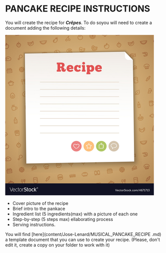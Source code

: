 # PANCAKE RECIPE INSTRUCTIONS

You will create the recipe for _**Crêpes**_. To do soyou will need to create a document adding the following details:

<img src="https://raw.githubusercontent.com/Lenardgeorge/musical-pancake/master/content/Carla-Karl/images/cover.jpeg" alt="Readme cover picture" style="zoom:50%;" />



* Cover picture of the recipe
* Brief intro to the pankace
* Ingredient list (5 ingredients(max) with a picture of each one
* Step-by-step (5 steps max) ellaborating process
* Serving instructions.

You will find  [here](content/Jose-Lenard/MUSICAL_PANCAKE_RECIPE .md) a template document that you can use to create your recipe. (Please, don't edit it, create a copy on your folder to work with it)

